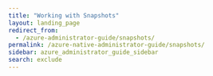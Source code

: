 ```yaml
---
title: "Working with Snapshots"
layout: landing_page
redirect_from:
  - /azure-administrator-guide/snapshots/
permalink: /azure-native-administrator-guide/snapshots/
sidebar: azure_administrator_guide_sidebar
search: exclude
---
```

